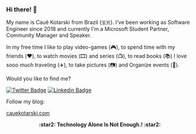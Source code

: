 ### Hi there! 👋

My name is Cauê Kotarski from Brazil (🇧🇷). I've been working as Software Engineer since 2018 and currently I'm a Microsoft Student Partner, Community Manager and Speaker.

In my free time I like to play video-games (:video_game:), to spend time with my friends (:heart:), to watch movies (🎞️) and series (📺), to read books (📚) I love sooo much traveling (:airplane:), to take pictures (:camera:) and Organize events (🎉).

Would you like to find me?

[![Twitter Badge](https://img.shields.io/badge/-Twitter-1ca0f1?style=for-the-badge&labelColor=1ca0f1&logo=twitter&logoColor=white&link=https://twitter.com/dcaueb78)](https://twitter.com/dcaueb78)
[![Linkedin Badge](https://img.shields.io/badge/-LinkedIn-blue?style=for-the-badge&logo=Linkedin&logoColor=white&link=https://www.linkedin.com/in/cauekotarski/)](https://www.linkedin.com/in/cauekotarski/)


Follow my blog: 

[cauekotarski.com](https://cauekotarski.com/)

<p align="center" style="font-weight:bold">
:star2: <b>Technology Alone Is Not Enough.!</b> :star2:
</p>
